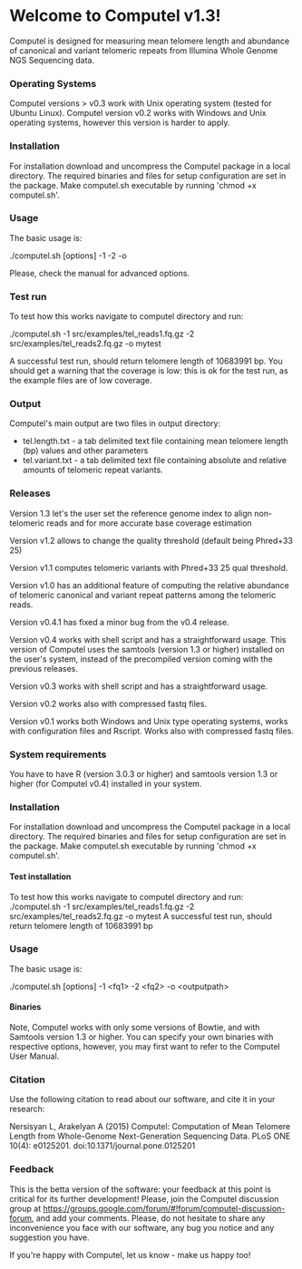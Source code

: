 # Welcome to Computel v1.3! 

Computel is designed for measuring mean telomere length and abundance of canonical and variant telomeric repeats from Illumina Whole Genome NGS Sequencing data.
 
### Operating Systems
Computel versions > v0.3 work with Unix operating system (tested for Ubuntu Linux). Computel version v0.2 works with Windows and Unix operating systems, however this version is harder to apply.

### Installation

For installation download and uncompress the Computel package in a local directory. The required binaries and files for setup configuration are set in the package.
Make computel.sh executable by running 'chmod +x computel.sh'. 

### Usage 
The basic usage is:

./computel.sh [options] -1 <fq1> -2 <fq2> -o <outputpath> 

Please, check the manual for advanced options.
  
### Test run
To test how this works navigate to computel directory and run:

./computel.sh -1 src/examples/tel_reads1.fq.gz -2 src/examples/tel_reads2.fq.gz -o mytest

A successful test run, should return telomere length of 10683991 bp.
You should get a warning that the coverage is low: this is ok for the test run, as the example files are of low coverage. 

### Output
Computel's main output are two files in output directory: 
  - tel.length.txt - a tab delimited text file containing mean telomere length (bp) values and other parameters
  - tel.variant.txt - a tab delimited text file containing absolute and relative amounts of telomeric repeat variants. 
  
### Releases

Version 1.3 let's the user set the reference genome index to align non-telomeric reads and for more accurate base coverage estimation 
    
Version v1.2 allows to change the quality threshold (default being Phred+33 25)

Version v1.1 computes telomeric variants with Phred+33 25 qual threshold. 

Version v1.0 has an additional feature of computing the relative abundance of telomeric canonical and variant repeat patterns among the telomeric reads. 

Version v0.4.1 has fixed a minor bug from the v0.4 release. 

Version v0.4 works with shell script and has a straightforward usage. This version of Computel uses the samtools (version 1.3 or higher) installed on the user's system, instead of the precompiled version coming with the previous releases. 

Version v0.3 works with shell script and has a straightforward usage.  

Version v0.2 works also with compressed fastq files.

Version v0.1 works both Windows and Unix type operating systems, works with configuration files and Rscript. Works also with compressed fastq files.

### System requirements
You have to have R (version 3.0.3 or higher) and samtools version 1.3 or higher (for Computel v0.4) installed in your system. 

### Installation
For installation download and uncompress the Computel package in a local directory. The required binaries and files for setup configuration are set in the package.
Make computel.sh executable by running 'chmod +x computel.sh'. 

#### Test installation
To test how this works navigate to computel directory and run:
./computel.sh -1 src/examples/tel_reads1.fq.gz -2 src/examples/tel_reads2.fq.gz -o mytest
A successful test run, should return telomere length of 10683991 bp

### Usage 
The basic usage is:

./computel.sh [options] -1 \<fq1\> -2 \<fq2\> -o \<outputpath\> 


#### Binaries
Note, Computel works with only some versions of Bowtie, and with Samtools version 1.3 or higher. You can specify your own binaries with respective options, however, you may first want to refer to the Computel User Manual. 

### Citation
Use the following citation to read about our software, and cite it in your research:

Nersisyan L, Arakelyan A (2015) Computel: Computation of Mean Telomere Length from Whole-Genome Next-Generation Sequencing Data. PLoS ONE 10(4): e0125201. doi:10.1371/journal.pone.0125201


### Feedback 
This is the betta version of the software: your feedback at this point is critical for its further development! 
Please, join the Computel discussion group at https://groups.google.com/forum/#!forum/computel-discussion-forum, and add your comments. Please, do not hesitate to share any inconvenience you face with our software, any bug you notice and any suggestion you have. 

If you're happy with Computel, let us know - make us happy too! 
